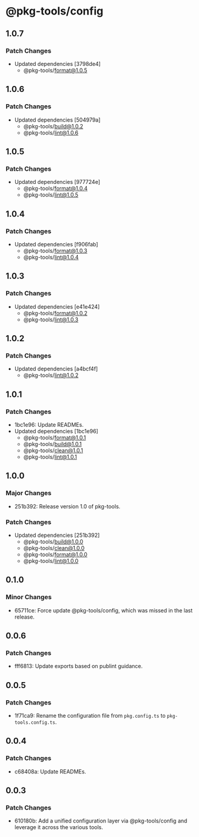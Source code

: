 # @pkg-tools/config

## 1.0.7

### Patch Changes

- Updated dependencies [3798de4]
  - @pkg-tools/format@1.0.5

## 1.0.6

### Patch Changes

- Updated dependencies [504979a]
  - @pkg-tools/build@1.0.2
  - @pkg-tools/lint@1.0.6

## 1.0.5

### Patch Changes

- Updated dependencies [977724e]
  - @pkg-tools/format@1.0.4
  - @pkg-tools/lint@1.0.5

## 1.0.4

### Patch Changes

- Updated dependencies [f906fab]
  - @pkg-tools/format@1.0.3
  - @pkg-tools/lint@1.0.4

## 1.0.3

### Patch Changes

- Updated dependencies [e41e424]
  - @pkg-tools/format@1.0.2
  - @pkg-tools/lint@1.0.3

## 1.0.2

### Patch Changes

- Updated dependencies [a4bcf4f]
  - @pkg-tools/lint@1.0.2

## 1.0.1

### Patch Changes

- 1bc1e96: Update READMEs.
- Updated dependencies [1bc1e96]
  - @pkg-tools/format@1.0.1
  - @pkg-tools/build@1.0.1
  - @pkg-tools/clean@1.0.1
  - @pkg-tools/lint@1.0.1

## 1.0.0

### Major Changes

- 251b392: Release version 1.0 of pkg-tools.

### Patch Changes

- Updated dependencies [251b392]
  - @pkg-tools/build@1.0.0
  - @pkg-tools/clean@1.0.0
  - @pkg-tools/format@1.0.0
  - @pkg-tools/lint@1.0.0

## 0.1.0

### Minor Changes

- 65711ce: Force update @pkg-tools/config, which was missed in the last release.

## 0.0.6

### Patch Changes

- fff6813: Update exports based on publint guidance.

## 0.0.5

### Patch Changes

- 1f71ca9: Rename the configuration file from `pkg.config.ts` to `pkg-tools.config.ts`.

## 0.0.4

### Patch Changes

- c68408a: Update READMEs.

## 0.0.3

### Patch Changes

- 610180b: Add a unified configuration layer via @pkg-tools/config and leverage it across the various tools.
